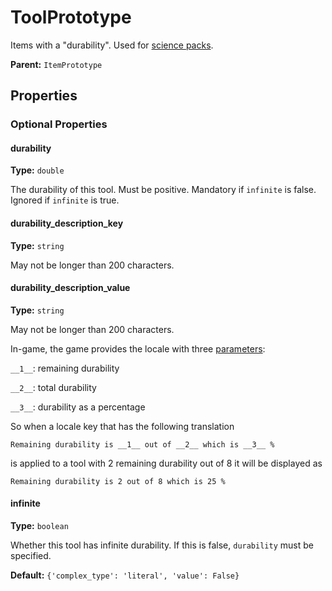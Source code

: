 # ToolPrototype

Items with a "durability". Used for [science packs](https://wiki.factorio.com/Science_pack).

**Parent:** `ItemPrototype`

## Properties

### Optional Properties

#### durability

**Type:** `double`

The durability of this tool. Must be positive. Mandatory if `infinite` is false. Ignored if `infinite` is true.

#### durability_description_key

**Type:** `string`

May not be longer than 200 characters.

#### durability_description_value

**Type:** `string`

May not be longer than 200 characters.

In-game, the game provides the locale with three [parameters](https://wiki.factorio.com/Tutorial:Localisation#Localising_with_parameters):

`__1__`: remaining durability

`__2__`: total durability

`__3__`: durability as a percentage

So when a locale key that has the following translation

`Remaining durability is __1__ out of __2__ which is __3__ %`

is applied to a tool with 2 remaining durability out of 8 it will be displayed as

`Remaining durability is 2 out of 8 which is 25 %`

#### infinite

**Type:** `boolean`

Whether this tool has infinite durability. If this is false, `durability` must be specified.

**Default:** `{'complex_type': 'literal', 'value': False}`

